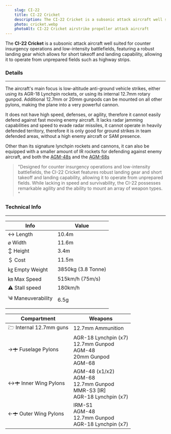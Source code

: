 ```yaml
---
    slug: CI-22
    title: CI-22 Cricket
    description: The CI-22 Cricket is a subsonic attack aircraft well suited for counter insurgency operations and low-intensity battlefields.
    photo: cricket.webp
    photoAlt: CI-22 Cricket airstrike propeller attack aircraft
---
```


The **CI-22 Cricket** is a subsonic attack aircraft well suited for counter insurgency operations and low-intensity battlefields, featuring a robust landing gear which allows for short takeoff and landing capability, allowing it to operate from unprepared fields such as highway strips. 


### Details 
---
The aircraft's main focus is low-altitude anti-ground vehicle strikes, either using its AGR-18 Lynchpin rockets, or using its internal 12.7mm rotary gunpod. Additional 12.7mm or 20mm gunpods can be mounted on all other pylons, making the plane into a very powerful cannon. 

It does not have high speed, defenses, or agility, therefore it cannot easily defend against fast moving enemy aircraft. It lacks radar jamming capabilities and speed to evade radar missiles, it cannot operate in heavily defended territory, therefore it is only good for ground strikes in team defended areas, without a high enemy aircraft or SAM presence. 

Other than its signature lynchpin rockets and cannons, it can also be equipped with a smaller amount of IR rockets for defending against enemy aircraft, and both the [AGM-48s](/w/AGM-48) and the [AGM-68s](/w/AGM-68)

> "Designed for counter insurgency operations and low-intensity battlefields, the CI-22 Cricket features robust landing gear and short takeoff and landing capability, allowing it to operate from unprepared fields. While lacking in speed and survivability, the CI-22 possesses remarkable agility and the ability to mount an array of weapon types. "

### Technical Info
---

<span class="inlineChildren">
<span class="firstColumn">

| Info              | Value        |
| -----------       | -----------        |
| ↔ Length          | 10.4m             |
| ⌀ Width           | 11.6m              |
| ↕ Height          | 3.4m               |
| ＄ Cost           | 11.5m                |
| ㎏ Empty Weight   | 3850kg (3.8 Tonne) |
| ㎞ Max Speed      | 515km/h (75m/s)   |
| ⚠ Stall speed    | 180km/h            |
| ༄ Maneuverability | 6.5g               |

</span>

<span class="firstColumn" >


| Compartment     | Weapons        |
| -----------       | -----------        |
| 🗁  Internal 12.7mm guns    | 12.7mm Ammunition   |
| →🛨 Fuselage Pylons | AGR-18 Lynchpin (x7)<br>12.7mm Gunpod<br>AGM-48<br>20mm Gunpod<br>AGM-68  |
| ↔🛨 Inner Wing Pylons  | AGM-48 (x1/x2)<br>AGM-68<br>12.7mm Gunpod<br>MMR-S3 [IR]<br>AGR-18 Lynchpin (x7)   |
| ←🛨 Outer Wing Pylons    | IRM-S1<br>AGM-48<br>12.7mm Gunpod<br>AGR-18 Lynchpin (x7)                |

</span>
</span>


<Gallery>
    <Pic name="CI-22 Ground airstrike by alexphan5404.webp" alt="A CI-22 Cricket performing a ground airstrike on vehicles on the road" width="350px" subpath="gallery" responsive={true} {slug}/> 
    <Pic name="CI-22 Beautiful reflection by obiwanchronobi.webp" alt="Beautiful photo of a CI-22 Cricket flying away from a mountain while the sun is setting" width="350px" subpath="gallery" responsive={true} {slug}/> 
    <Pic name="CI-22 Tandem two crickets by m0nark_.webp" alt="Two CI-22 Crickets flying alongside each other low to the ground at sunset" width="350px" subpath="gallery" responsive={true} {slug}/> 
    <Pic name="CI-22 Low tandem flight by apocalypse4659.webp" alt="Two CI-22 Cricket in a mission flying along a SAH-46 Chicane into battle at the beach" width="350px" subpath="gallery" responsive={true} {slug}/>
    <Pic name="CI-22 Cockpit view by sirinfernos.webp" alt="Cockpit view of an CI-22 Cricket after firing a missile at an enemy Cricket" width="350px" subpath="gallery" responsive={true} {slug}/>  
    <Pic name="CI-22 flaring for life by alexphan5404.webp" alt="Two CI-22 Crickets in a fight releasing flares and dodging missiles, while one is almost destroyed" width="350px" subpath="gallery" responsive={true} {slug}/> 
</Gallery>

<script>
    import Pic from "$lib/pic.svelte"
    import Gallery from "$lib/gallery.svelte"
</script>